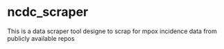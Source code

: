 # ncdc_scraper
This is a data scraper tool designe to scrap for mpox incidence data from publicly available repos
